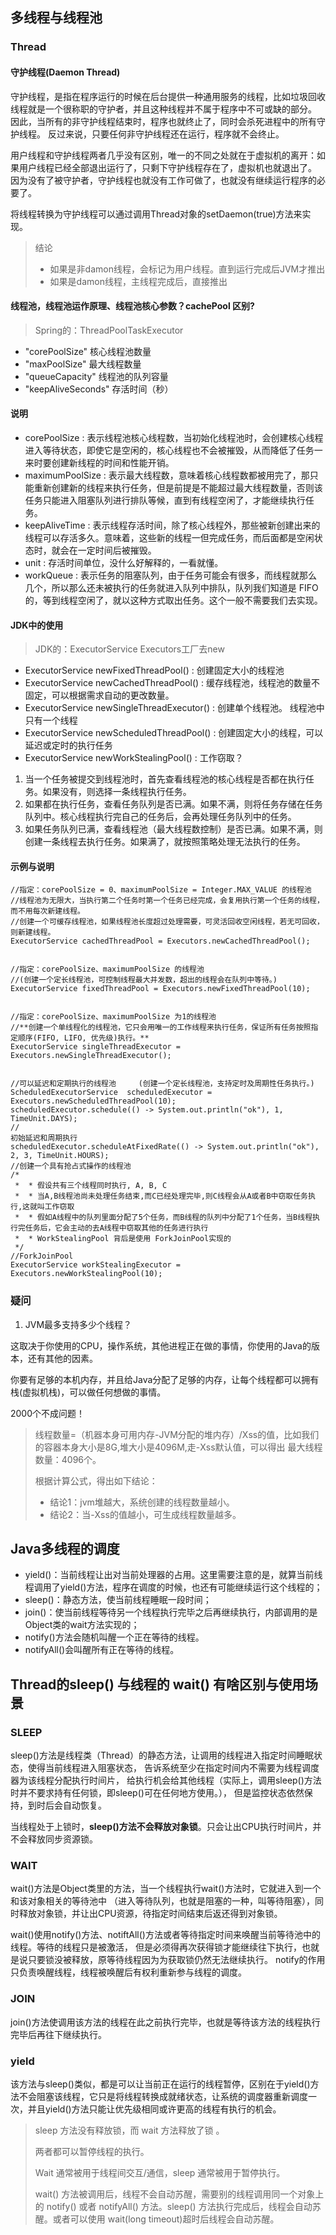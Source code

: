 ## 多线程与线程池

### Thread

#### 守护线程(Daemon Thread)
守护线程，是指在程序运行的时候在后台提供一种通用服务的线程，比如垃圾回收线程就是一个很称职的守护者，并且这种线程并不属于程序中不可或缺的部分。
因此，当所有的非守护线程结束时，程序也就终止了，同时会杀死进程中的所有守护线程。
反过来说，只要任何非守护线程还在运行，程序就不会终止。

用户线程和守护线程两者几乎没有区别，唯一的不同之处就在于虚拟机的离开：如果用户线程已经全部退出运行了，只剩下守护线程存在了，虚拟机也就退出了。 因为没有了被守护者，守护线程也就没有工作可做了，也就没有继续运行程序的必要了。

将线程转换为守护线程可以通过调用Thread对象的setDaemon(true)方法来实现。

>  结论
>  - 如果是非damon线程，会标记为用户线程。直到运行完成后JVM才推出
>  - 如果是damon线程，主线程完成后，直接推出
 
#### 线程池，线程池运作原理、线程池核心参数？cachePool 区别?

> Spring的：ThreadPoolTaskExecutor

- "corePoolSize"            核心线程池数量
- "maxPoolSize"            最大线程数量
- "queueCapacity"            线程池的队列容量
- "keepAliveSeconds"        存活时间（秒）

#### 说明
- corePoolSize : 表示线程池核心线程数，当初始化线程池时，会创建核心线程进入等待状态，即使它是空闲的，核心线程也不会被摧毁，从而降低了任务一来时要创建新线程的时间和性能开销。
- maximumPoolSize : 表示最大线程数，意味着核心线程数都被用完了，那只能重新创建新的线程来执行任务，但是前提是不能超过最大线程数量，否则该任务只能进入阻塞队列进行排队等候，直到有线程空闲了，才能继续执行任务。
- keepAliveTime : 表示线程存活时间，除了核心线程外，那些被新创建出来的线程可以存活多久。意味着，这些新的线程一但完成任务，而后面都是空闲状态时，就会在一定时间后被摧毁。
- unit : 存活时间单位，没什么好解释的，一看就懂。
- workQueue : 表示任务的阻塞队列，由于任务可能会有很多，而线程就那么几个，所以那么还未被执行的任务就进入队列中排队，队列我们知道是 FIFO 的，等到线程空闲了，就以这种方式取出任务。这个一般不需要我们去实现。


#### JDK中的使用
> JDK的：ExecutorService        Executors工厂去new
- ExecutorService newFixedThreadPool() :             创建固定大小的线程池
- ExecutorService newCachedThreadPool() :         缓存线程池，线程池的数量不固定，可以根据需求自动的更改数量。
- ExecutorService newSingleThreadExecutor() :     创建单个线程池。 线程池中只有一个线程
- ExecutorService newScheduledThreadPool() :     创建固定大小的线程，可以延迟或定时的执行任务
- ExecutorService newWorkStealingPool() :           工作窃取？



1. 当一个任务被提交到线程池时，首先查看线程池的核心线程是否都在执行任务。如果没有，则选择一条线程执行任务。
2. 如果都在执行任务，查看任务队列是否已满。如果不满，则将任务存储在任务队列中。核心线程执行完自己的任务后，会再处理任务队列中的任务。
3. 如果任务队列已满，查看线程池（最大线程数控制）是否已满。如果不满，则创建一条线程去执行任务。如果满了，就按照策略处理无法执行的任务。

#### 示例与说明
```
//指定：corePoolSize = 0、maximumPoolSize = Integer.MAX_VALUE 的线程池
//线程池为无限大，当执行第二个任务时第一个任务已经完成，会复用执行第一个任务的线程，而不用每次新建线程。
//创建一个可缓存线程池，如果线程池长度超过处理需要，可灵活回收空闲线程，若无可回收，则新建线程。
ExecutorService cachedThreadPool = Executors.newCachedThreadPool();


//指定：corePoolSize、maximumPoolSize 的线程池
//(创建一个定长线程池，可控制线程最大并发数，超出的线程会在队列中等待。)
ExecutorService fixedThreadPool = Executors.newFixedThreadPool(10);


//指定：corePoolSize、maximumPoolSize 为1的线程池
//**创建一个单线程化的线程池，它只会用唯一的工作线程来执行任务，保证所有任务按照指定顺序(FIFO, LIFO, 优先级)执行。**
ExecutorService singleThreadExecutor = Executors.newSingleThreadExecutor();


//可以延迟和定期执行的线程池     (创建一个定长线程池，支持定时及周期性任务执行。)
ScheduledExecutorService  scheduledExecutor = Executors.newScheduledThreadPool(10);
scheduledExecutor.schedule(() -> System.out.println("ok"), 1, TimeUnit.DAYS);
//                                                                          初始延迟和周期执行
scheduledExecutor.scheduleAtFixedRate(() -> System.out.println("ok"), 2, 3, TimeUnit.HOURS);
//创建一个具有抢占式操作的线程池
/*
 *  * 假设共有三个线程同时执行, A, B, C
 *  * 当A,B线程池尚未处理任务结束,而C已经处理完毕,则C线程会从A或者B中窃取任务执行,这就叫工作窃取
 *  * 假如A线程中的队列里面分配了5个任务，而B线程的队列中分配了1个任务，当B线程执行完任务后，它会主动的去A线程中窃取其他的任务进行执行
 *  * WorkStealingPool 背后是使用 ForkJoinPool实现的
 */
//ForkJoinPool
ExecutorService workStealingExecutor = Executors.newWorkStealingPool(10);
```

### 疑问
1. JVM最多支持多少个线程？

这取决于你使用的CPU，操作系统，其他进程正在做的事情，你使用的Java的版本，还有其他的因素。

你要有足够的本机内存，并且给Java分配了足够的内存，让每个线程都可以拥有栈(虚拟机栈)，可以做任何想做的事情。

2000个不成问题！

> 线程数量=（机器本身可用内存-JVM分配的堆内存）/Xss的值，比如我们的容器本身大小是8G,堆大小是4096M,走-Xss默认值，可以得出 最大线程数量：4096个。
>
> 根据计算公式，得出如下结论：
> - 结论1：jvm堆越大，系统创建的线程数量越小。
> - 结论2：当-Xss的值越小，可生成线程数量越多。


## Java多线程的调度

- yield()：当前线程让出对当前处理器的占用。这里需要注意的是，就算当前线程调用了yield()方法，程序在调度的时候，也还有可能继续运行这个线程的；
- sleep()：静态方法，使当前线程睡眠一段时间；
- join()：使当前线程等待另一个线程执行完毕之后再继续执行，内部调用的是Object类的wait方法实现的；
- notify()方法会随机叫醒一个正在等待的线程。
- notifyAll()会叫醒所有正在等待的线程。

## Thread的sleep() 与线程的 wait() 有啥区别与使用场景

### SLEEP

sleep()方法是线程类（Thread）的静态方法，让调用的线程进入指定时间睡眠状态，使得当前线程进入阻塞状态，
告诉系统至少在指定时间内不需要为线程调度器为该线程分配执行时间片，
给执行机会给其他线程（实际上，调用sleep()方法时并不要求持有任何锁，即sleep()可在任何地方使用。），
但是监控状态依然保持，到时后会自动恢复。

当线程处于上锁时，**sleep()方法不会释放对象锁**。只会让出CPU执行时间片，并不会释放同步资源锁。


### WAIT

wait()方法是Object类里的方法，当一个线程执行wait()方法时，它就进入到一个和该对象相关的等待池中
（进入等待队列，也就是阻塞的一种，叫等待阻塞），同时释放对象锁，并让出CPU资源，待指定时间结束后返还得到对象锁。
 
wait()使用notify()方法、notiftAll()方法或者等待指定时间来唤醒当前等待池中的线程。等待的线程只是被激活，
但是必须得再次获得锁才能继续往下执行，也就是说只要锁没被释放，原等待线程因为为获取锁仍然无法继续执行。
notify的作用只负责唤醒线程，线程被唤醒后有权利重新参与线程的调度。

### JOIN
join()方法使调用该方法的线程在此之前执行完毕，也就是等待该方法的线程执行完毕后再往下继续执行。

### yield
该方法与sleep()类似，都是可以让当前正在运行的线程暂停，区别在于yield()方法不会阻塞该线程，它只是将线程转换成就绪状态，让系统的调度器重新调度一次，并且yield()方法只能让优先级相同或许更高的线程有执行的机会。

 
> sleep 方法没有释放锁，而 wait 方法释放了锁 。
>
> 两者都可以暂停线程的执行。
>
> Wait 通常被用于线程间交互/通信，sleep 通常被用于暂停执行。
>
> wait() 方法被调用后，线程不会自动苏醒，需要别的线程调用同一个对象上的 notify() 或者 notifyAll() 方法。sleep() 方法执行完成后，线程会自动苏醒。或者可以使用 wait(long timeout)超时后线程会自动苏醒。





